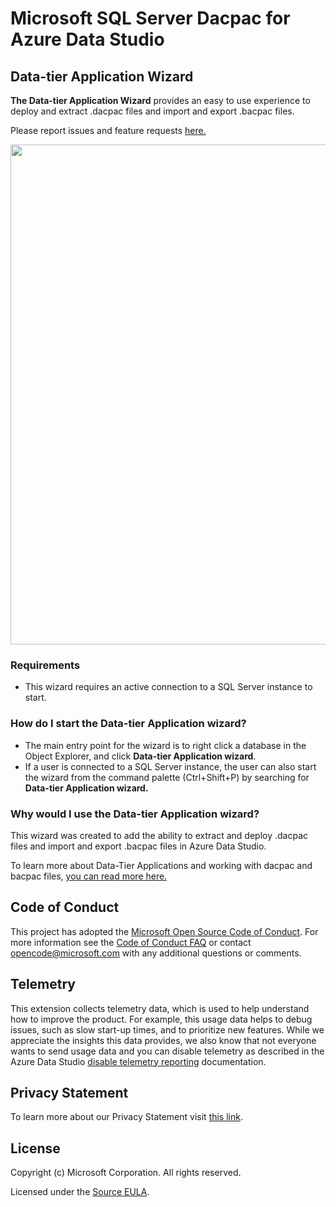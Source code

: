 # Microsoft SQL Server Dacpac for Azure Data Studio

## Data-tier Application Wizard
**The Data-tier Application Wizard** provides an easy to use experience to deploy and extract .dacpac files and import and export .bacpac files.

Please report issues and feature requests [here.](https://github.com/microsoft/azuredatastudio/issues)

<img src="https://user-images.githubusercontent.com/30873802/49676289-f2df6880-fa2d-11e8-8bfa-6213b7734075.png" width="800px" />

 ### Requirements
 * This wizard requires an active connection to a SQL Server instance to start.

 ### How do I start the Data-tier Application wizard?
 * The main entry point for the wizard is to right click a database in the Object Explorer, and click **Data-tier Application wizard**.
 * If a user is connected to a SQL Server instance, the user can also start the wizard from the command palette (Ctrl+Shift+P) by searching for **Data-tier Application wizard.**

 ### Why would I use the Data-tier Application wizard?
 This wizard was created to add the ability to extract and deploy .dacpac files and import and export .bacpac files in Azure Data Studio.

To learn more about Data-Tier Applications and working with dacpac and bacpac files, [you can read more here.](https://docs.microsoft.com/en-us/sql/relational-databases/data-tier-applications/data-tier-applications?view=sql-server-2017)

## Code of Conduct

This project has adopted the [Microsoft Open Source Code of Conduct](https://opensource.microsoft.com/codeofconduct/). For more information see the [Code of Conduct FAQ](https://opensource.microsoft.com/codeofconduct/faq/) or contact [opencode@microsoft.com](mailto:opencode@microsoft.com) with any additional questions or comments.

## Telemetry

This extension collects telemetry data, which is used to help understand how to improve the product. For example, this usage data helps to debug issues, such as slow start-up times, and to prioritize new features. While we appreciate the insights this data provides, we also know that not everyone wants to send usage data and you can disable telemetry as described in the Azure Data Studio [disable telemetry reporting](https://github.com/Microsoft/azuredatastudio/wiki/How-to-Disable-Telemetry-Reporting#how-to-disable-telemetry-reporting) documentation.

## Privacy Statement

To learn more about our Privacy Statement visit [this link](https://go.microsoft.com/fwlink/?LinkID=824704).

## License

Copyright (c) Microsoft Corporation. All rights reserved.

Licensed under the [Source EULA](https://raw.githubusercontent.com/Microsoft/azuredatastudio/main/LICENSE.txt).
